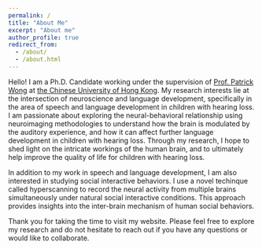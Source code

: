 ```yaml
---
permalink: /
title: "About Me"
excerpt: "About me"
author_profile: true
redirect_from: 
  - /about/
  - /about.html
---
```


Hello! I am a Ph.D. Candidate working under the supervision of [Prof. Patrick Wong](http://ling.cuhk.edu.hk/patrickwong.php) at [the Chinese University of Hong Kong](http://bmi.cuhk.edu.hk/). My research interests lie at the intersection of neuroscience and language development, specifically in the area of speech and language development in children with hearing loss. I am passionate about exploring the neural-behavioral relationship using neuroimaging methodologies to understand how the brain is modulated by the auditory experience, and how it can affect further language development in children with hearing loss. Through my research, I hope to shed light on the intricate workings of the human brain, and to ultimately help improve the quality of life for children with hearing loss.

In addition to my work in speech and language development, I am also interested in studying social interactive behaviors. I use a novel techinque called hyperscanning to record the neural activity from multiple brains simultaneously under natural social interactive conditions. This approach provides insights into the inter-brain mechanism of human social behaviors.

Thank you for taking the time to visit my website. Please feel free to explore my research and do not hesitate to reach out if you have any questions or would like to collaborate.
